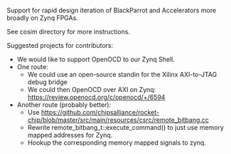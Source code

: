 Support for rapid design iteration of BlackParrot and Accelerators more broadly on Zynq FPGAs.

See cosim directory for more instructions.

Suggested projects for contributors:

- We would like to support OpenOCD to our Zynq Shell. 
- One route:
  - We could use an open-source standin for the Xilinx AXI-to-JTAG debug bridge
  - We could then OpenOCD over AXI on Zynq: https://review.openocd.org/c/openocd/+/6594
- Another route (probably better):
  - Use https://github.com/chipsalliance/rocket-chip/blob/master/src/main/resources/csrc/remote_bitbang.cc
  - Rewrite remote_bitbang_t::execute_command() to just use memory mapped addresses for Zynq.
  - Hookup the corresponding memory mapped signals to zynq.
